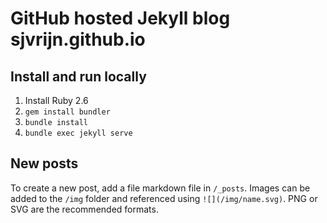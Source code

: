 # GitHub hosted Jekyll blog sjvrijn.github.io

## Install and run locally

1. Install Ruby 2.6
2. `gem install bundler`
3. `bundle install`
4. `bundle exec jekyll serve`

## New posts

To create a new post, add a file markdown file in `/_posts`. Images can be
added to the `/img` folder and referenced using `![](/img/name.svg)`. PNG or SVG
are the recommended formats.
